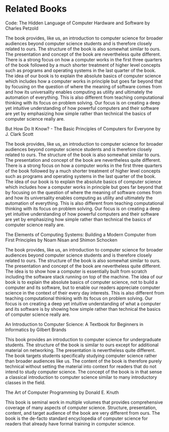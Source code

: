 # Related Books

Code: The Hidden Language of Computer Hardware and Software by Charles Petzold

The book provides, like us, an introduction to computer science for broader audiences beyond computer science students and is therefore closely related to ours. The structure of the book is also somewhat similar to ours. The presentation and concept of the book are nevertheless quite different. There is a strong focus on how a computer works in the first three quarters of the book followed by a much shorter treatment of higher level concepts such as programs and operating systems in the last quarter of the book. The idea of our book is to explain the absolute basics of computer science which includes how a computer works in principle but goes far beyond that by focusing on the question of where the meaning of software comes from and how its universality enables computing as utility and ultimately the automation of everything. This is also different from teaching computational thinking with its focus on problem solving. Our focus is on creating a deep yet intuitive understanding of how powerful computers and their software are yet by emphasizing how simple rather than technical the basics of computer science really are.

But How Do It Know? - The Basic Principles of Computers for Everyone by J. Clark Scott

The book provides, like us, an introduction to computer science for broader audiences beyond computer science students and is therefore closely related to ours. The structure of the book is also somewhat similar to ours. The presentation and concept of the book are nevertheless quite different. There is a strong focus on how a computer works in the first three quarters of the book followed by a much shorter treatment of higher level concepts such as programs and operating systems in the last quarter of the book. The idea of our book is to explain the absolute basics of computer science which includes how a computer works in principle but goes far beyond that by focusing on the question of where the meaning of software comes from and how its universality enables computing as utility and ultimately the automation of everything. This is also different from teaching computational thinking with its focus on problem solving. Our focus is on creating a deep yet intuitive understanding of how powerful computers and their software are yet by emphasizing how simple rather than technical the basics of computer science really are.

The Elements of Computing Systems: Building a Modern Computer from First Principles by Noam Nisan and Shimon Schocken

The book provides, like us, an introduction to computer science for broader audiences beyond computer science students and is therefore closely related to ours. The structure of the book is also somewhat similar to ours. The presentation and concept of the book are nevertheless quite different. The idea is to show how a computer is essentially built from scratch including the software stack running on top of the machine. The idea of our book is to explain the absolute basics of computer science, not to build a computer and its software, but to enable our readers appreciate computer science in the context of their every day interests. This is also different from teaching computational thinking with its focus on problem solving. Our focus is on creating a deep yet intuitive understanding of what a computer and its software is by showing how simple rather than technical the basics of computer science really are.

An Introduction to Computer Science: A Textbook for Beginners in Informatics by Gilbert Brands

This book provides an introduction to computer science for undergraduate students. The structure of the book is similar to ours except for additional material on networking. The presentation is nevertheless quite different. The book targets students specifically studying computer science rather than broader audiences like us. The content of the book is therefore purely technical without setting the material into context for readers that do not intend to study computer science. The concept of the book is in that sense a classical introduction to computer science similar to many introductory classes in the field.

The Art of Computer Programming by Donald E. Knuth

This book is seminal work in multiple volumes that provides comprehensive coverage of many aspects of computer science. Structure, presentation, content, and target audience of the book are very different from ours. The book is the de-facto standard encyclopedia of computer science for readers that already have formal training in computer science.